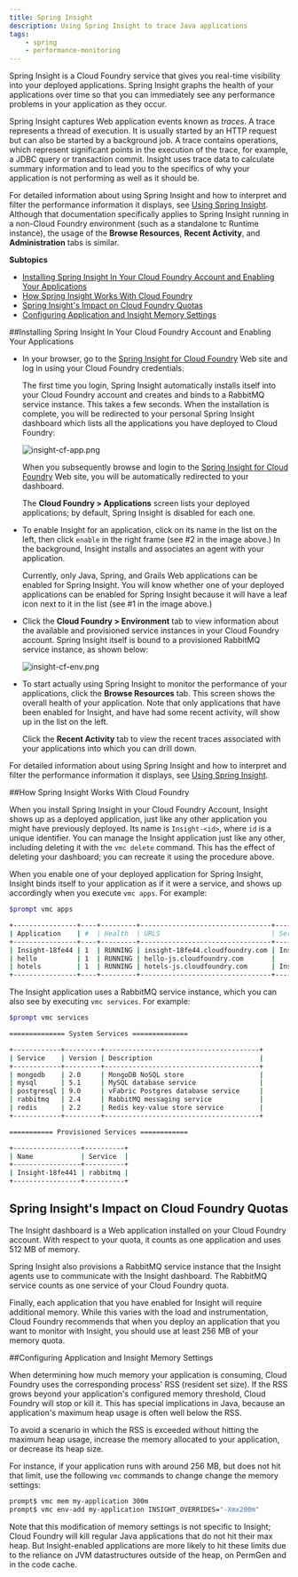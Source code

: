```yaml
---
title: Spring Insight
description: Using Spring Insight to trace Java applications
tags:
    - spring
    - performance-monitoring
---
```


Spring Insight is a Cloud Foundry service that gives you real-time visibility into your deployed applications.  Spring Insight graphs the health of your applications over time so that you can immediately see any performance problems in your application as they occur.

Spring Insight captures Web application events known as *traces*. A trace represents a thread of execution. It is usually started by an HTTP request but can also be started by a background job. A trace contains operations, which represent significant points in the execution of the trace, for example, a JDBC query or transaction commit. Insight uses trace data to calculate summary information and to lead you to the specifics of why your application is not performing as well as it should be.

For detailed information about using Spring Insight and how to interpret and filter the performance information it displays, see [Using Spring Insight](http://pubs.vmware.com:8080/vfabric5/topic/com.vmware.vfabric.tc-server.2.6/operations/using-browsing-resources.html).   Although that documentation specifically applies to Spring Insight running in a non-Cloud Foundry environment (such as a standalone tc Runtime instance), the usage of the **Browse Resources**, **Recent Activity**, and **Administration** tabs is similar.

**Subtopics**

+ [Installing Spring Insight In Your Cloud Foundry Account and Enabling Your Applications](#installing-spring-insight-in-your-cloud-foundry-account-and-enabling-your-applications)
+ [How Spring Insight Works With Cloud Foundry](#how-spring-insight-works-with-cloud-foundry)
+ [Spring Insight's Impact on Cloud Foundry Quotas](#spring-insights-impact-on-cloud-foundry-quotas)
+ [Configuring Application and Insight Memory Settings](#configuring-application-and-insight-memory-settings)

##Installing Spring Insight In Your Cloud Foundry Account and Enabling Your Applications

*  In your browser, go to the [Spring Insight for Cloud Foundry](http://insight.cloudfoundry.com/) Web site and log in using your Cloud Foundry credentials.

    The first time you login, Spring Insight automatically installs itself into your Cloud Foundry account and creates and binds to a RabbitMQ service instance.  This takes a few seconds.  When the installation is complete, you will be redirected to your personal Spring Insight dashboard which lists all the applications you have deployed to Cloud Foundry:

    ![insight-cf-app.png](/docs/images/screenshots/spring-insight/insight-cf-app.png "insight dashboard")

    When you subsequently browse and login to the [Spring Insight for Cloud Foundry](http://insight.cloudfoundry.com/) Web site, you will be automatically redirected to your dashboard.

    The **Cloud Foundry > Applications** screen lists your deployed applications; by default, Spring Insight is disabled for each one.

*  To enable Insight for an application, click on its name in the list on the left, then click `enable` in the right frame (see #2 in the image above.)   In the background, Insight installs and associates an agent with your application.

    Currently, only Java, Spring, and Grails Web applications can be enabled for Spring Insight.  You will know whether one of your deployed applications can be enabled for Spring Insight because it will have a leaf icon next to it in the list (see #1 in the image above.)

*  Click the **Cloud Foundry > Environment** tab to view information about the available and provisioned service instances in your Cloud Foundry account.  Spring Insight itself is bound to a provisioned RabbitMQ service instance, as shown below:

    ![insight-cf-env.png](/docs/images/screenshots/spring-insight/insight-cf-env.png "insight dashboard environment")

*  To start actually using Spring Insight to monitor the performance of your applications, click the **Browse Resources** tab.  This screen shows the overall health of your application.  Note that only applications that have been enabled for Insight, and have had some recent activity, will show up in the list on the left.

    Click the **Recent Activity** tab to view the recent traces associated with your applications into which you can drill down.

For detailed information about using Spring Insight and how to interpret and filter the performance information it displays, see [Using Spring Insight](http://pubs.vmware.com:8080/vfabric5/topic/com.vmware.vfabric.tc-server.2.6/operations/using-browsing-resources.html).

##How Spring Insight Works With Cloud Foundry

When you install Spring Insight in your Cloud Foundry Account, Insight shows up as a deployed application, just like any other application you might have previously deployed.  Its name is `Insight-<id>`, where `id` is a unique identifier.  You can manage the Insight application just like any other, including deleting it with the `vmc delete` command.  This has the effect of deleting your dashboard; you can recreate it using the procedure above.

When you enable one of your deployed application for Spring Insight, Insight binds itself to your application as if it were a service, and shows up accordingly when you execute `vmc apps`.  For example:

```bash
$prompt vmc apps

+----------------+----+---------+---------------------------------+-----------------+
| Application    | #  | Health  | URLS                            | Services        |
+----------------+----+---------+---------------------------------+-----------------+
| Insight-18fe44 | 1  | RUNNING | insight-18fe44.cloudfoundry.com | Insight-18fe441 |
| hello          | 1  | RUNNING | hello-js.cloudfoundry.com       |                 |
| hotels         | 1  | RUNNING | hotels-js.cloudfoundry.com      | Insight-18fe441 |
+----------------+----+---------+---------------------------------+-----------------+

```

The Insight application uses a RabbitMQ service instance, which you can also see by executing `vmc services`. For example:

```bash
$prompt vmc services

============== System Services ==============

+------------+---------+---------------------------------------+
| Service    | Version | Description                           |
+------------+---------+---------------------------------------+
| mongodb    | 2.0     | MongoDB NoSQL store                   |
| mysql      | 5.1     | MySQL database service                |
| postgresql | 9.0     | vFabric Postgres database service     |
| rabbitmq   | 2.4     | RabbitMQ messaging service            |
| redis      | 2.2     | Redis key-value store service         |
+------------+---------+---------------------------------------+

=========== Provisioned Services ============

+-----------------+----------+
| Name            | Service  |
+-----------------+----------+
| Insight-18fe441 | rabbitmq |
+-----------------+----------+

```

## Spring Insight's Impact on Cloud Foundry Quotas

The Insight dashboard is a Web application installed on your Cloud Foundry account.  With respect to your quota, it counts as one application and uses 512 MB of memory.

Spring Insight also provisions a RabbitMQ service instance that the Insight agents use to communicate with the Insight dashboard. The RabbitMQ service counts as one service of your Cloud Foundry quota.

Finally, each application that you have enabled for Insight will require additional memory. While this varies with the load and instrumentation, Cloud Foundry recommends that when you deploy an application that you want to monitor with Insight, you should use at least 256 MB of your memory quota.

##Configuring Application and Insight Memory Settings

When determining how much memory your application is consuming, Cloud Foundry uses the corresponding process' RSS (resident set size).  If the RSS grows beyond your application's configured memory threshold, Cloud Foundry will stop or kill it. This has special implications in Java, because an application's maximum heap usage is often well below the RSS.

To avoid a scenario in which the RSS is exceeded without hitting the maximum heap usage, increase the memory allocated to your application, or decrease its heap size.

For instance, if your application runs with around 256 MB, but does not hit that limit, use the following `vmc` commands to change change the memory settings:

```bash
prompt$ vmc mem my-application 300m
prompt$ vmc env-add my-application INSIGHT_OVERRIDES="-Xmx200m"
```

Note that this modification of memory settings is not specific to Insight; Cloud Foundry will kill regular Java applications that do not hit their max heap.  But Insight-enabled applications are more likely to hit these limits due to the reliance on JVM datastructures outside of the heap, on PermGen and in the code cache.
